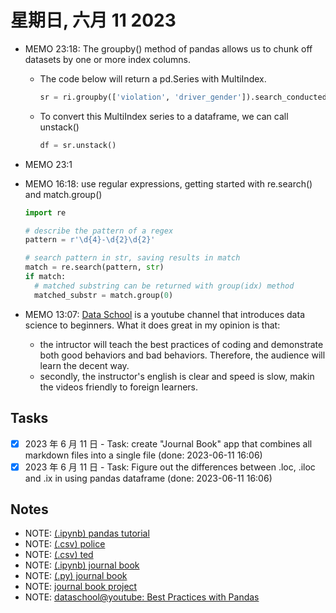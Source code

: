 # 星期日, 六月 11 2023

- MEMO 23:18: The groupby() method of pandas allows us to chunk off datasets by one or more index columns.

  - The code below will return a pd.Series with MultiIndex.

    ```python
    sr = ri.groupby(['violation', 'driver_gender']).search_conducted.mean()
    ```

  - To convert this MultiIndex series to a dataframe, we can call unstack()

    ```python
    df = sr.unstack()
    ```

- MEMO 23:1

- MEMO 16:18: use regular expressions, getting started with re.search() and match.group()

  ```python
  import re

  # describe the pattern of a regex
  pattern = r'\d{4}-\d{2}\d{2}'

  # search pattern in str, saving results in match
  match = re.search(pattern, str)
  if match:
    # matched substring can be returned with group(idx) method
    matched_substr = match.group(0)

  ```

- MEMO 13:07: [Data School](https://www.youtube.com/@dataschool) is a youtube channel that introduces data science to beginners. What it does great in my opinion is that:
  - the intructor will teach the best practices of coding and demonstrate both good behaviors and bad behaviors. Therefore, the audience will learn the decent way.
  - secondly, the instructor's english is clear and speed is slow, makin the videos friendly to foreign learners.

## Tasks

- [x] 2023 年 6 月 11 日 - Task: create "Journal Book" app that combines all markdown files into a single file (done: 2023-06-11 16:06)
- [x] 2023 年 6 月 11 日 - Task: Figure out the differences between .loc, .iloc and .ix in using pandas dataframe (done: 2023-06-11 16:06)

## Notes

- NOTE: [(.ipynb) pandas tutorial](11/pandas_tutorial.ipynb)
- NOTE: [(.csv) police](11/police.csv)
- NOTE: [(.csv) ted](11/ted.csv)
- NOTE: [(.ipynb) journal book](11/journal_book.ipynb)
- NOTE: [(.py) journal book](11/journal_book.py)
- NOTE: [journal book project](11/journal_book_project.md)
- NOTE: [dataschool@youtube: Best Practices with Pandas](https://www.youtube.com/watch?v=hl-TGI4550M&list=PL5-da3qGB5IBITZj_dYSFqnd_15JgqwA6)
